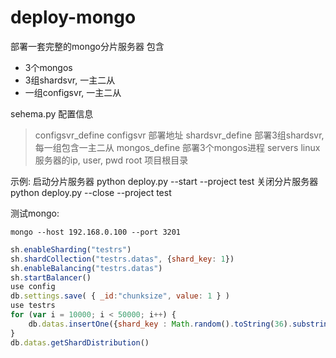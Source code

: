 # deploy-mongo

部署一套完整的mongo分片服务器
包含
- 3个mongos
- 3组shardsvr, 一主二从
- 一组configsvr, 一主二从

sehema.py 配置信息
  > configsvr_define configsvr 部署地址
  > shardsvr_define 部署3组shardsvr, 每一组包含一主二从
  > mongos_define 部署3个mongos进程
  > servers linux 服务器的ip, user, pwd
  > root 项目根目录

示例:
启动分片服务器
python deploy.py --start --project test
关闭分片服务器
python deploy.py --close --project test

测试mongo:
```shell
mongo --host 192.168.0.100 --port 3201
```
```js
sh.enableSharding("testrs")
sh.shardCollection("testrs.datas", {shard_key: 1})
sh.enableBalancing("testrs.datas")
sh.startBalancer()
use config
db.settings.save( { _id:"chunksize", value: 1 } )
use testrs
for (var i = 10000; i < 50000; i++) {
    db.datas.insertOne({shard_key : Math.random().toString(36).substring(2, 15), value : "qwertyuiopasdfghjklzxcvbnm", id : i})
}
db.datas.getShardDistribution()
```
